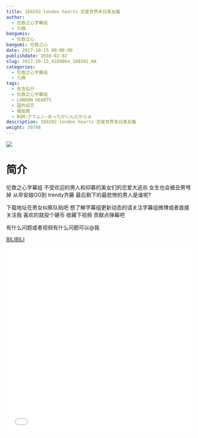 ```yaml
---
title: 160202 london hearts 恋爱世界末日美女篇
author: 
  - 伦敦之心字幕组
  - 九條
bangumis: 
  - 伦敦之心
bangumi: 伦敦之心
date: 2017-10-15 00:00:00
publishdate: 2016-02-02
slug: 2017-10-15_4104864_160202_NA
categories: 
  - 伦敦之心字幕组
  - 九條
tags: 
  - 有吉弘行
  - 伦敦之心字幕组
  - LONDON HEARTS
  - 国外综艺
  - 堀田茜
  - BGM:クマムシ-あったかいんだからぁ
description: 160202 london hearts 恋爱世界末日美女篇
weight: 39798
---
```


![](https://i.imgur.com/x6rPl3a.jpg)

# 简介  
伦敦之心字幕组 不受欢迎的男人和仰慕的美女们的恋爱大逃杀 女生也会被丑男甩掉 从早安娘OG到 trendy齐藤 最后剩下的最悲惨的男人是谁呢?
下载地址在男女纠察队贴吧 想了解字幕组更新动态的请关注字幕组微博或者直接关注我 喜欢的就投个硬币 收藏下视频 贡献点弹幕吧
有什么问题或者视频有什么问题可以@我

  [BILIBILI](https://www.bilibili.com/video/av4104864/)


  <iframe src="//www.bilibili.com/html/html5player.html?cid=6626252&aid=4104864" width="100%" height="500" frameborder="0" allowfullscreen="allowfullscreen"></iframe>
